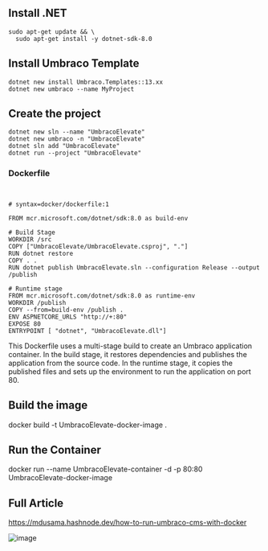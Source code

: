 


## Install .NET 

```
sudo apt-get update && \
  sudo apt-get install -y dotnet-sdk-8.0
```

##  Install Umbraco Template
```
dotnet new install Umbraco.Templates::13.xx
dotnet new umbraco --name MyProject
```

## Create the project 

```
dotnet new sln --name "UmbracoElevate"
dotnet new umbraco -n "UmbracoElevate" 
dotnet sln add "UmbracoElevate"
dotnet run --project "UmbracoElevate"
```

### Dockerfile
```


# syntax=docker/dockerfile:1

FROM mcr.microsoft.com/dotnet/sdk:8.0 as build-env 

# Build Stage
WORKDIR /src
COPY ["UmbracoElevate/UmbracoElevate.csproj", "."]
RUN dotnet restore
COPY . .
RUN dotnet publish UmbracoElevate.sln --configuration Release --output /publish

# Runtime stage
FROM mcr.microsoft.com/dotnet/sdk:8.0 as runtime-env
WORKDIR /publish
COPY --from=build-env /publish .
ENV ASPNETCORE_URLS "http://+:80"
EXPOSE 80
ENTRYPOINT [ "dotnet", "UmbracoElevate.dll"]
```

This Dockerfile uses a multi-stage build to create an Umbraco application container. In the build stage, it restores dependencies and publishes the application from the source code. In the runtime stage, it copies the published files and sets up the environment to run the application on port 80.

## Build the image
docker build -t UmbracoElevate-docker-image .


## Run the Container 
docker run --name UmbracoElevate-container -d -p 80:80 UmbracoElevate-docker-image


## Full Article 

https://mdusama.hashnode.dev/how-to-run-umbraco-cms-with-docker

![image](https://github.com/user-attachments/assets/dd3f9bba-1e2b-4ca0-84e0-cc760c31ca59)
